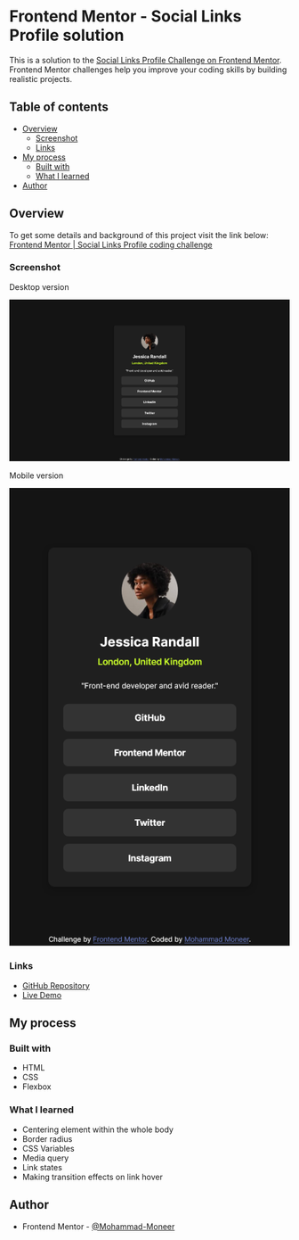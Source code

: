 # Frontend Mentor - Social Links Profile solution

This is a solution to the [Social Links Profile Challenge on Frontend Mentor](https://www.frontendmentor.io/challenges/social-links-profile-UG32l9m6dQ). Frontend Mentor challenges help you improve your coding skills by building realistic projects. 

## Table of contents

- [Overview](#overview)
  - [Screenshot](#screenshot)
  - [Links](#links)
- [My process](#my-process)
  - [Built with](#built-with)
  - [What I learned](#what-i-learned)
- [Author](#author)


## Overview
To get some details and background of this project visit the link below:
[Frontend Mentor | Social Links Profile coding challenge](https://www.frontendmentor.io/challenges/social-links-profile-UG32l9m6dQ)

### Screenshot

Desktop version

![Desktop Screenshot - Social Links Profile](./screenshot_social-links-profile_desktop.png)

Mobile version

![Mobile Screenshot - Social Links Profile](./screenshot_social-links-profile_mobile.png)

### Links

- [GitHub Repository](https://github.com/Mohammad-Moneer/Social-Links-Profile)
- [Live Demo](https://mohammad-moneer.github.io/Social-Links-Profile/)

## My process

### Built with

- HTML
- CSS
- Flexbox


### What I learned

- Centering element within the whole body
- Border radius
- CSS Variables
- Media query
- Link states
- Making transition effects on link hover

## Author

- Frontend Mentor - [@Mohammad-Moneer](https://www.frontendmentor.io/profile/Mohammad-Moneer)